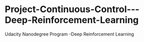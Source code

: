 # Project-Continuous-Control---Deep-Reinforcement-Learning
Udacity Nanodegree Program -Deep Reinforcement Learning
